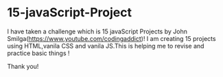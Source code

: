 # 15-javaScript-Project

I have taken a challenge which is 15 javaScript Projects by John Smilga(https://www.youtube.com/codingaddict)! I am creating 15 projects using HTML,vanila CSS and vanila JS.This is helping me to revise and practice basic things !

Thank you!
